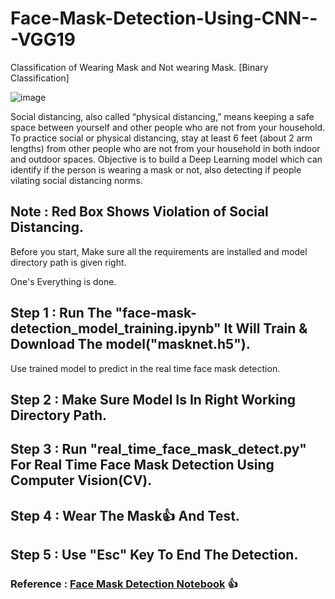 # Face-Mask-Detection-Using-CNN---VGG19
Classification of Wearing Mask and Not wearing Mask. [Binary Classification]

![image](https://user-images.githubusercontent.com/82469850/150939234-40af170b-a77b-4ede-bfd6-1e0bc2adbed5.png)


Social distancing, also called “physical distancing,” means keeping a safe space between yourself and other people who are not from your household.
To practice social or physical distancing, stay at least 6 feet (about 2 arm lengths) from other people who are not from your household in both indoor and outdoor spaces.
Objective is to build a Deep Learning model which can identify if the person is wearing a mask or not, also detecting if people vilating social distancing norms.


## Note : Red Box Shows Violation of Social Distancing.


Before you start, Make sure all the requirements are installed and model directory path is given right.

One's Everything is done. 
## Step 1 : Run The "face-mask-detection_model_training.ipynb" It Will Train & Download The model("masknet.h5").

Use trained model to predict in the real time face mask detection.

## Step 2 : Make Sure Model Is In Right Working Directory Path. 

## Step 3 : Run "real_time_face_mask_detect.py" For Real Time Face Mask Detection Using Computer Vision(CV).

## Step 4 : Wear The Mask👍 And Test.

## Step 5 : Use "Esc" Key To End The Detection.

### Reference : [Face Mask Detection Notebook](https://www.kaggle.com/ravikumarmn/face-mask-detection) 👍
